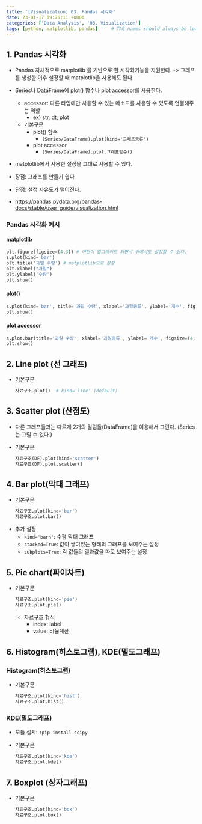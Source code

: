 ```yaml
---
title: '[Visualization] 03. Pandas 시각화'
date: 23-01-17 09:25:11 +0800
categories: ['Data Analysis', '03. Visualization']
tags: [python, matplotlib, pandas]     # TAG names should always be lowercase
---
```


## 1. Pandas 시각화
- Pandas 자체적으로 matplotlib 를 기반으로 한 시각화기능을 지원한다. -> 그래프를 생성한 이후 설정할 때 matplotlib을 사용해도 된다.
- Series나 DataFrame에 plot() 함수나 plot accessor를 사용한다.
    - accessor: 다른 타입에만 사용할 수 있는 메소드를 사용할 수 있도록 연결해주는 역할 
        - ex) str, dt, plot
    - 기본구문
        - plot() 함수
            - `(Series/DataFrame).plot(kind='그래프종류')`
        - plot accessor
            - `(Series/DataFrame).plot.그래프함수()`
- matplotlib에서 사용한 설정을 그대로 사용할 수 있다.
- 장점: 그래프를 만들기 쉽다
- 단점: 설정 자유도가 떨어진다.

- <https://pandas.pydata.org/pandas-docs/stable/user_guide/visualization.html>


### Pandas 시각화 예시
#### matplotlib

```python
plt.figure(figsize=(4,3)) # 버전이 업그레이드 되면서 밖에서도 설정할 수 있다.
s.plot(kind='bar')
plt.title('과일 수량') # matplotlib으로 설정
plt.xlabel("과일")
plt.ylabel('수량')
plt.show()
```

#### plot()


```python
s.plot(kind='bar', title='과일 수량', xlabel='과일종류', ylabel='개수', figsize=(4,3))  # 판다스
plt.show()
```

#### plot accessor

```python
s.plot.bar(title='과일 수량', xlabel='과일종류', ylabel='개수', figsize=(4,3))
plt.show()
```

## 2. Line plot (선 그래프)

- 기본구문
    ```python
    자료구조.plot()  # kind='line' (default)
    ```

## 3. Scatter plot (산점도)

- 다른 그래프들과는 다르게 2개의 컬럼들(DataFrame)을 이용해서 그린다. (Series는 그릴 수 없다.)

- 기본구문
    ```python
    자료구조(DF).plot(kind='scatter')
    자료구조(DF).plot.scatter()
    ```



## 4. Bar plot(막대 그래프)
- 기본구문
    ```python
    자료구조.plot(kind='bar')
    자료구조.plot.bar()
    ```
- 추가 설정
    - `kind='barh'`: 수평 막대 그래프
    - `stacked=True`: 값이 쌓여있는 형태의 그래프를 보여주는 설정
    - `subplots=True`: 각 값들의 결과값을 따로 보여주는 설정


## 5. Pie chart(파이차트)
- 기본구문
    ```python
    자료구조.plot(kind='pie')
    자료구조.plot.pie()
    ```
    
    - 자료구조 형식
        - index: label
        - value: 비율계산


## 6. Histogram(히스토그램), KDE(밀도그래프)
### Histogram(히스토그램)
- 기본구문
    ```python
    자료구조.plot(kind='hist')
    자료구조.plot.hist()
    ```

### KDE(밀도그래프)

- 모듈 설치: `!pip install scipy`

- 기본구문
    ```python
    자료구조.plot(kind='kde')
    자료구조.plot.kde()
    ```

## 7. Boxplot (상자그래프)

- 기본구문
    ```python
    자료구조.plot(kind='box')
    자료구조.plot.box()
    ```


